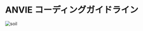 # ANVIE コーディングガイドライン

![soil](https://anviedemo.s3-ap-northeast-1.amazonaws.com/logo.png "anvie_soil")
